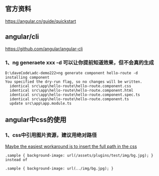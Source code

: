 
## 官方资料
https://angular.cn/guide/quickstart

## angular/cli
https://github.com/angular/angular-cli

### 1、ng generaete xxx -d 可以让你提前知道效果，但不会真的生成
```
D:\daveCode\adc-demo222>ng generate component hello-route -d
installing component
You specified the dry-run flag, so no changes will be written.
  identical src\app\hello-route\hello-route.component.css
  identical src\app\hello-route\hello-route.component.html
  identical src\app\hello-route\hello-route.component.spec.ts
  identical src\app\hello-route\hello-route.component.ts
  update src\app\app.module.ts
```

## angular中css的使用

### 1、css中引用图片资源，建议用绝对路径

[Maybe the easiest workaround is to insert the full path in the css](https://stackoverflow.com/a/35744829/6182927)
```
.sample { background-image: url(/assets/plugins/test/img/bg.jpg); }
instead of

.sample { background-image: url(../img/bg.jpg); }
```
